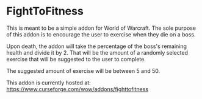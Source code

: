 # FightToFitness

This is meant to be a simple addon for World of Warcraft. The sole purpose of this addon is to encourage the user to exercise when they die on a boss.

Upon death, the addon will take the percentage of the boss's remaining health and divide it by 2. That will be the amount of a randomly selected exercise that will be suggested to the user to complete.


The suggested amount of exercise will be between 5 and 50.

This addon is currently hosted at: https://www.curseforge.com/wow/addons/fighttofitness
